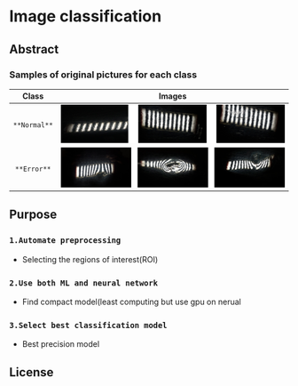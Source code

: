 # Image classification 

## Abstract



### Samples of original pictures for each class
|Class | Images|
|:---:|:---:|
|`**Normal**`|![Normal Images](/imgs/nor_merged.png)|
|`**Error**`|![Error Images](/imgs/err_merged.png)|

## Purpose

### `1.Automate preprocessing`
* Selecting the regions of interest(ROI)

### `2.Use both ML and neural network`
* Find compact model(least computing but use gpu on nerual

### `3.Select best classification model`
* Best precision model




## License
